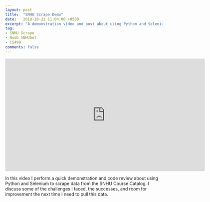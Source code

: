 ```yaml
---
layout: post
title:  "SNHU Scrape Demo"
date:   2018-10-21 11:04:00 +0500
excerpt: "A demonstration video and post about using Python and Selenium to scrape data from the SNHU Course Catalog."
tag:
- SNHU Scrape
- Noob SNHUbot
- CS499
comments: false
---
```


<iframe width="640" height="360" src="https://www.youtube.com/embed/thgUBLbr8Qo" frameborder="0" allow="autoplay; encrypted-media" allowfullscreen></iframe>

In this video I perform a quick demonstration and code review about using Python and Selenium to scrape data from the SNHU Course Catalog.  I discuss some of the challenges I faced, the successes, and room for improvement the next time I need to pull this data.